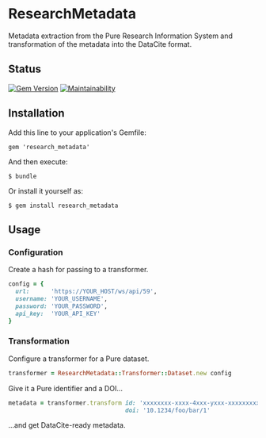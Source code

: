 # ResearchMetadata

Metadata extraction from the Pure Research Information System and transformation of the metadata into the DataCite format.

## Status

[![Gem Version](https://badge.fury.io/rb/research_metadata.svg)](https://badge.fury.io/rb/research_metadata)
[![Maintainability](https://api.codeclimate.com/v1/badges/26080a93183c7fcdf525/maintainability)](https://codeclimate.com/github/lulibrary/research_metadata/maintainability)

## Installation

Add this line to your application's Gemfile:

    gem 'research_metadata'

And then execute:

    $ bundle

Or install it yourself as:

    $ gem install research_metadata

## Usage

### Configuration

Create a hash for passing to a transformer.

```ruby
config = {
  url:      'https://YOUR_HOST/ws/api/59',
  username: 'YOUR_USERNAME',
  password: 'YOUR_PASSWORD',
  api_key:  'YOUR_API_KEY'
}
```

### Transformation

Configure a transformer for a Pure dataset.

```ruby
transformer = ResearchMetadata::Transformer::Dataset.new config
```

Give it a Pure identifier and a DOI...

```ruby
metadata = transformer.transform id: 'xxxxxxxx-xxxx-4xxx-yxxx-xxxxxxxxxxxx',
                                 doi: '10.1234/foo/bar/1'
```

...and get DataCite-ready metadata.
